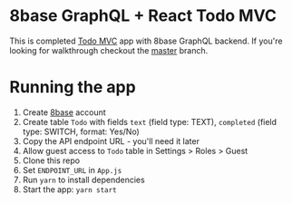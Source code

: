 # 8base GraphQL + React Todo MVC

This is completed [Todo MVC](http://todomvc.com/) app with 8base GraphQL backend. If you're looking for walkthrough checkout the [master](https://github.com/8base/MangoHacks) branch.

# Running the app
1. Create [8base](https://www.8base.com/) account
2. Create table `Todo` with fields `text` (field type: TEXT), `completed` (field type: SWITCH, format: Yes/No)
3. Copy the API endpoint URL - you'll need it later
4. Allow guest access to `Todo` table in Settings > Roles > Guest 
5. Clone this repo
6. Set `ENDPOINT_URL` in `App.js`
7. Run `yarn` to install dependencies
8. Start the app: `yarn start`